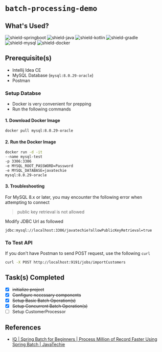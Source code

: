 # `batch-processing-demo`

## What's Used?

![shield-springboot][shield-springboot]
![shield-java][shield-java]
![shield-kotlin][shield-kotlin]
![shield-gradle][shield-gradle]
![shield-mysql][shield-mysql]
![shield-docker][shield-docker]

## Prerequisite(s)
- Intellij Idea CE
- MySQL Database (`mysql:8.0.29-oracle`)
- Postman
 
### Setup Databse
- Docker is very convenient for prepping
- Run the following commands

#### 1. Download Docker Image
```sh
docker pull mysql:8.0.29-oracle
```
#### 2. Run the Docker Image
```sh
docker run -d -it
--name mysql-test
-p 3306:3306
-e MYSQL_ROOT_PASSWORD=Password
-e MYSQL_DATABASE=javatechie 
mysql:8.0.29-oracle
```

#### 3. Troubleshooting
For MySQL 8.x or later, you may encounter the following error when attempting to connect
> public key retrieval is not allowed

Modify JDBC Url as followed
```
jdbc:mysql://localhost:3306/javatechie?allowPublicKeyRetrieval=true
```

### To Test API
If you don't have Postman to send POST request, use the following `curl`

```sh
curl -X POST http://localhost:9191/jobs/importCustomers
```

## Task(s) Completed
- [x] ~~initialize project~~
- [x] ~~Configure necessary components~~
- [x] ~~Setup Basic Batch Operation(s)~~
- [x] ~~Setup Concurrent Batch Operation(s)~~
- [ ] Setup CustomerProcessor

## References

- [IQ | Spring Batch for Beginners | Process Million of Record Faster Using Spring Batch | JavaTechie][youtube-tut]


[youtube-tut]: https://www.youtube.com/watch?v=hr2XTbKSdAQ

[shield-springboot]: https://img.shields.io/badge/springboot-2.6.7-6DB33F?logo=springboot&logoColor=6DB33F&style=flat-square
[shield-java]: https://img.shields.io/badge/Java-11-f3812a?logo=java&logoColor=f3812a&style=flat-square
[shield-kotlin]: https://img.shields.io/badge/Kotlin-1.6.21-0095D5?logo=kotlin&logoColor=0095D5&style=flat-square
[shield-gradle]: https://img.shields.io/badge/Gradle-7.1-abd759?logo=gradle&logoColor=abd759&style=flat-square
[shield-mysql]: https://img.shields.io/badge/MySQL-8.0.29-4479A1?logo=mysql&logoColor=4479A1&style=flat-square
[shield-docker]: https://img.shields.io/badge/Docker-8.0.29-2496ED?logo=docker&logoColor=2496ED&style=flat-square
